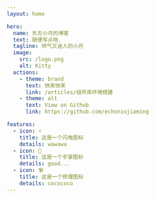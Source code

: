 ```yaml
---
layout: home

hero:
  name: 东方小月的博客
  text: 随便写点啥.
  tagline: 帅气又迷人的小月
  image:
    src: /logo.png
    alt: Kitty
  actions:
    - theme: brand
      text: 快来快来
      link: /articles/组件库环境搭建
    - theme: alt
      text: View on Github
      link: https://github.com/echoniujiaming

features:
  - icon: ⚡️
    title: 这是一个闪电图标
    details: wawawa
  - icon: 🖖
    title: 这是一个手掌图标
    details: good...
  - icon: 🛠️
    title: 这是一个修理图标
    details: cocococo
---
```


